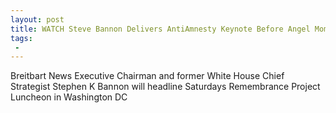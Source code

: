 ```yaml
---
layout: post
title: WATCH Steve Bannon Delivers AntiAmnesty Keynote Before Angel Moms at Remembrance Project Luncheon
tags:
 -
---
```

Breitbart News Executive Chairman and former White House Chief Strategist Stephen K Bannon will headline Saturdays Remembrance Project Luncheon in Washington DC
